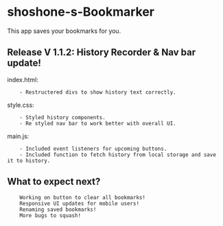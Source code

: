 # shoshone-s-Bookmarker
This app saves your bookmarks for you.

## Release V 1.1.2: History Recorder & Nav bar update!
index.html:
```
    - Restructered divs to show history text correctly.
```

style.css:
```
    - Styled history components.
    - Re styled nav bar to work better with overall UI.
```     
main.js:
```
    - Included event listeners for upcoming buttons.
    - Included function to fetch history from local storage and save it to history.

``` 

## What to expect next?
```
    Working on button to clear all bookmarks!
    Responsive UI updates for mobile users!
    Renaming saved bookmarks!
    More bugs to squash!
```
  

